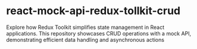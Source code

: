 # react-mock-api-redux-tollkit-crud
Explore how Redux Toolkit simplifies state management in React applications. This repository showcases CRUD operations with a mock API, demonstrating efficient data handling and asynchronous actions
